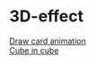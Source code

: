 # 3D-effect
[Draw card animation](https://noelleon2001.github.io/HTML-3D-effect/Card/) \
[Cube in cube](https://noelleon2001.github.io/HTML-3D-effect/Cube/)
